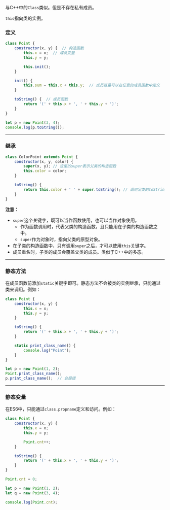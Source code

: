 与C++中的`Class`类似。但是不存在私有成员。

`this`指向类的实例。

### 定义
```js
class Point {
    constructor(x, y) {  // 构造函数
        this.x = x;  // 成员变量
        this.y = y;

        this.init();
    }

    init() {
        this.sum = this.x + this.y;  // 成员变量可以在任意的成员函数中定义
    }

    toString() {  // 成员函数
        return '(' + this.x + ', ' + this.y + ')';
    }
}

let p = new Point(3, 4);
console.log(p.toString());
```

---

### 继承
```js
class ColorPoint extends Point {
    constructor(x, y, color) {
        super(x, y); // 这里的super表示父类的构造函数
        this.color = color;
    }

    toString() {
        return this.color + ' ' + super.toString(); // 调用父类的toString()
    }
}
```

**注意：**

- `super`这个关键字，既可以当作函数使用，也可以当作对象使用。
    - 作为函数调用时，代表父类的构造函数，且只能用在子类的构造函数之中。
    - `super`作为对象时，指向父类的原型对象。
- 在子类的构造函数中，只有调用`super`之后，才可以使用`this`关键字。
- 成员重名时，子类的成员会覆盖父类的成员。类似于C++中的多态。

---

### 静态方法
在成员函数前添加`static`关键字即可。静态方法不会被类的实例继承，只能通过类来调用。例如：
```js
class Point {
    constructor(x, y) {
        this.x = x;
        this.y = y;
    }

    toString() {
        return '(' + this.x + ', ' + this.y + ')';
    }

    static print_class_name() {
        console.log("Point");
    }
}

let p = new Point(1, 2);
Point.print_class_name();
p.print_class_name();  // 会报错
```

---

### 静态变量
在ES6中，只能通过`class.propname`定义和访问。例如：
```js
class Point {
    constructor(x, y) {
        this.x = x;
        this.y = y;

        Point.cnt++;
    }

    toString() {
        return '(' + this.x + ', ' + this.y + ')';
    }
}

Point.cnt = 0;

let p = new Point(1, 2);
let q = new Point(3, 4);

console.log(Point.cnt);
```